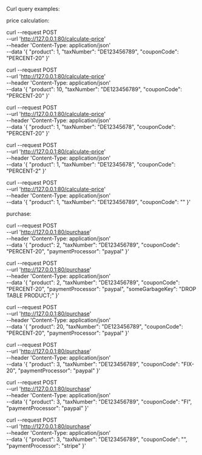 Curl query examples:

price calculation:

curl --request POST \
--url 'http://127.0.0.1:80/calculate-price' \
--header 'Content-Type: application/json' \
--data '{
"product": 1,
"taxNumber": "DE123456789",
"couponCode": "PERCENT-20"
}'

curl --request POST \
--url 'http://127.0.0.1:80/calculate-price' \
--header 'Content-Type: application/json' \
--data '{
"product": 10,
"taxNumber": "DE123456789",
"couponCode": "PERCENT-20"
}'

curl --request POST \
--url 'http://127.0.0.1:80/calculate-price' \
--header 'Content-Type: application/json' \
--data '{
"product": 1,
"taxNumber": "DE12345678",
"couponCode": "PERCENT-20"
}'

curl --request POST \
--url 'http://127.0.0.1:80/calculate-price' \
--header 'Content-Type: application/json' \
--data '{
"product": 1,
"taxNumber": "DE12345678",
"couponCode": "PERCENT-2"
}'

curl --request POST \
--url 'http://127.0.0.1:80/calculate-price' \
--header 'Content-Type: application/json' \
--data '{
"product": 1,
"taxNumber": "DE123456789",
"couponCode": ""
}'



purchase:

curl --request POST \
--url 'http://127.0.0.1:80/purchase' \
--header 'Content-Type: application/json' \
--data '{
"product": 2,
"taxNumber": "DE123456789",
"couponCode": "PERCENT-20",
"paymentProcessor": "paypal"
}'

curl --request POST \
--url 'http://127.0.0.1:80/purchase' \
--header 'Content-Type: application/json' \
--data '{
"product": 2,
"taxNumber": "DE123456789",
"couponCode": "PERCENT-20",
"paymentProcessor": "paypal",
"someGarbageKey": "DROP TABLE PRODUCT;"
}'

curl --request POST \
--url 'http://127.0.0.1:80/purchase' \
--header 'Content-Type: application/json' \
--data '{
"product": 20,
"taxNumber": "DE123456789",
"couponCode": "PERCENT-20",
"paymentProcessor": "paypal"
}'

curl --request POST \
--url 'http://127.0.0.1:80/purchase' \
--header 'Content-Type: application/json' \
--data '{
"product": 3,
"taxNumber": "DE123456789",
"couponCode": "FIX-20",
"paymentProcessor": "paypal"
}'

curl --request POST \
--url 'http://127.0.0.1:80/purchase' \
--header 'Content-Type: application/json' \
--data '{
"product": 3,
"taxNumber": "DE123456789",
"couponCode": "FI",
"paymentProcessor": "paypal"
}'

curl --request POST \
--url 'http://127.0.0.1:80/purchase' \
--header 'Content-Type: application/json' \
--data '{
"product": 3,
"taxNumber": "DE123456789",
"couponCode": "",
"paymentProcessor": "stripe"
}'
